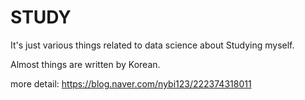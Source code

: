 # STUDY

It's just various things related to data science about Studying myself. 


Almost things are written by Korean.


more detail: https://blog.naver.com/nybi123/222374318011

